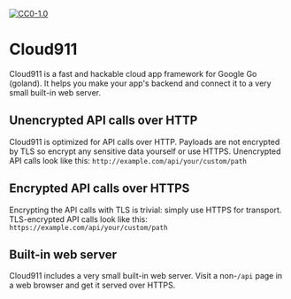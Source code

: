 [![CC0-1.0](https://img.shields.io/badge/license-CC0--1.0-efbfff.svg)](https://raw.githubusercontent.com/amy911/cloud911/master/LICENSE.txt)

# Cloud911

Cloud911 is a fast and hackable cloud app framework for Google Go (goland).  It helps you make your app's backend and connect it to a very small built-in web server.

## Unencrypted API calls over HTTP
Cloud911 is optimized for API calls over HTTP.  Payloads are not encrypted by TLS so encrypt any sensitive data yourself or use HTTPS.  Unencrypted API calls look like this: `http://example.com/api/your/custom/path`

## Encrypted API calls over HTTPS
Encrypting the API calls with TLS is trivial: simply use HTTPS for transport.  TLS-encrypted API calls look like this: `https://example.com/api/your/custom/path`

## Built-in web server
Cloud911 includes a very small built-in web server.  Visit a non-`/api` page in a web browser and get it served over HTTPS.
